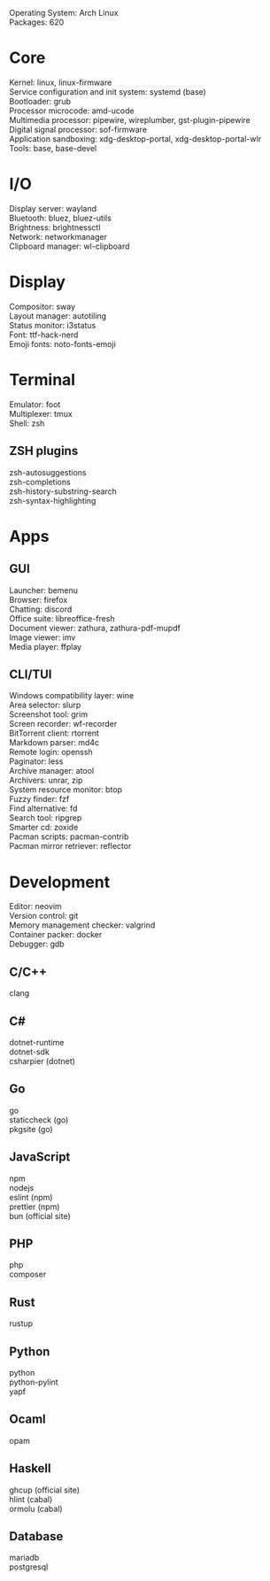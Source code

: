 Operating System: Arch Linux\
Packages: 620
# Core
Kernel: linux, linux-firmware\
Service configuration and init system: systemd (base)\
Bootloader: grub\
Processor microcode: amd-ucode\
Multimedia processor: pipewire, wireplumber, gst-plugin-pipewire\
Digital signal processor: sof-firmware\
Application sandboxing: xdg-desktop-portal, xdg-desktop-portal-wlr\
Tools: base, base-devel
# I/O
Display server: wayland\
Bluetooth: bluez, bluez-utils\
Brightness: brightnessctl\
Network: networkmanager\
Clipboard manager: wl-clipboard
# Display
Compositor: sway\
Layout manager: autotiling\
Status monitor: i3status\
Font: ttf-hack-nerd\
Emoji fonts: noto-fonts-emoji
# Terminal
Emulator: foot\
Multiplexer: tmux\
Shell: zsh
## ZSH plugins
zsh-autosuggestions\
zsh-completions\
zsh-history-substring-search\
zsh-syntax-highlighting
# Apps
## GUI
Launcher: bemenu\
Browser: firefox\
Chatting: discord\
Office suite: libreoffice-fresh\
Document viewer: zathura, zathura-pdf-mupdf\
Image viewer: imv\
Media player: ffplay
## CLI/TUI
Windows compatibility layer: wine\
Area selector: slurp\
Screenshot tool: grim\
Screen recorder: wf-recorder\
BitTorrent client: rtorrent\
Markdown parser: md4c\
Remote login: openssh\
Paginator: less\
Archive manager: atool\
Archivers: unrar, zip\
System resource monitor: btop\
Fuzzy finder: fzf\
Find alternative: fd\
Search tool: ripgrep\
Smarter cd: zoxide\
Pacman scripts: pacman-contrib\
Pacman mirror retriever: reflector
# Development
Editor: neovim\
Version control: git\
Memory management checker: valgrind\
Container packer: docker\
Debugger: gdb
## C/C++
clang
## C#
dotnet-runtime\
dotnet-sdk\
csharpier (dotnet)
## Go
go\
staticcheck (go)\
pkgsite (go)
## JavaScript
npm\
nodejs\
eslint (npm)\
prettier (npm)\
bun (official site)
## PHP
php\
composer
## Rust
rustup
## Python
python\
python-pylint\
yapf
## Ocaml
opam
## Haskell
ghcup (official site)\
hlint (cabal)\
ormolu (cabal)
## Database
mariadb\
postgresql

